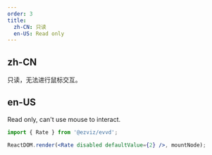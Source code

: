 ```yaml
---
order: 3
title:
  zh-CN: 只读
  en-US: Read only
---
```


## zh-CN

只读，无法进行鼠标交互。

## en-US

Read only, can't use mouse to interact.

```jsx
import { Rate } from '@ezviz/evvd';

ReactDOM.render(<Rate disabled defaultValue={2} />, mountNode);
```
